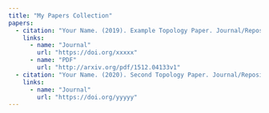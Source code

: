 ```yaml
---
title: "My Papers Collection"
papers:
  - citation: "Your Name. (2019). Example Topology Paper. Journal/Repository. https://doi.org/xxxxx"
    links:
      - name: "Journal"
        url: "https://doi.org/xxxxx"
      - name: "PDF"
        url: "http://arxiv.org/pdf/1512.04133v1"
  - citation: "Your Name. (2020). Second Topology Paper. Journal/Repository. https://doi.org/yyyyy"
    links:
      - name: "Journal"
        url: "https://doi.org/yyyyy"
---
```


